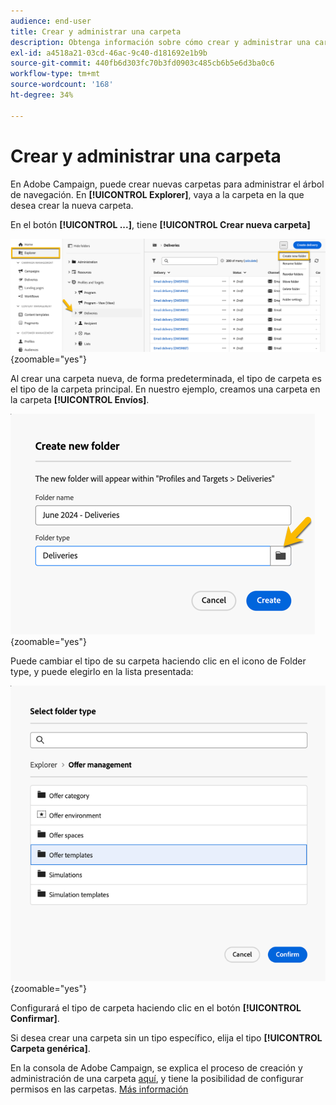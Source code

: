 ```yaml
---
audience: end-user
title: Crear y administrar una carpeta
description: Obtenga información sobre cómo crear y administrar una carpeta en Adobe Campaign
exl-id: a4518a21-03cd-46ac-9c40-d181692e1b9b
source-git-commit: 440fb6d303fc70b3fd0903c485cb6b5e6d3ba0c6
workflow-type: tm+mt
source-wordcount: '168'
ht-degree: 34%

---
```


# Crear y administrar una carpeta

En Adobe Campaign, puede crear nuevas carpetas para administrar el árbol de navegación. En **[!UICONTROL Explorer]**, vaya a la carpeta en la que desea crear la nueva carpeta.

En el botón **[!UICONTROL ...]**, tiene **[!UICONTROL Crear nueva carpeta]**

![](assets/folder_create.png){zoomable="yes"}

Al crear una carpeta nueva, de forma predeterminada, el tipo de carpeta es el tipo de la carpeta principal.
En nuestro ejemplo, creamos una carpeta en la carpeta **[!UICONTROL Envíos]**.

![](assets/folder_new.png){zoomable="yes"}

Puede cambiar el tipo de su carpeta haciendo clic en el icono de Folder type, y puede elegirlo en la lista presentada:

![](assets/folder_type.png){zoomable="yes"}

Configurará el tipo de carpeta haciendo clic en el botón **[!UICONTROL Confirmar]**.

Si desea crear una carpeta sin un tipo específico, elija el tipo **[!UICONTROL Carpeta genérica]**.

En la consola de Adobe Campaign, se explica el proceso de creación y administración de una carpeta [aquí](https://experienceleague.adobe.com/es/docs/campaign/campaign-v8/config/configuration/folders-and-views), y tiene la posibilidad de configurar permisos en las carpetas. [Más información](https://experienceleague.adobe.com/es/docs/campaign/campaign-v8/admin/permissions/folder-permissions)
